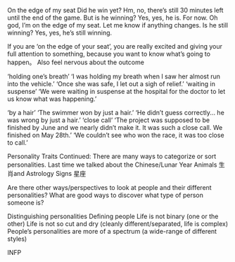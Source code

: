 On the edge of my seat 
Did he win yet? 
Hm, no, there’s still 30 minutes left until the end of the game. 
But is he winning? 
Yes, yes, he is. For now. 
Oh god, I’m on the edge of my seat. Let me know if anything changes. Is he still winning? 
Yes, yes, he’s still winning. 

If you are ‘on the edge of your seat’, you are really excited and giving your full attention to something, because you want to know what’s going to happen。
Also feel nervous about the outcome

‘holding one’s breath’
‘I was holding my breath when I saw her almost run into the vehicle.’ ‘Once she was safe, I let out a sigh of relief.’
‘waiting in suspense’
‘We were waiting in suspense at the hospital for the doctor to let us know what was happening.’

‘by a hair’
‘The swimmer won by just a hair.’ ‘He didn’t guess correctly... he was wrong by just a hair.’
‘close call’
‘The project was supposed to be finished by June and we nearly didn’t make it. It was such a close call. We finished on May 28th.’ ‘We couldn’t see who won the race, it was too close to call.’

Personality Traits Continued:
There are many ways to categorize or sort personalities. Last time we talked about the Chinese/Lunar Year Animals 生肖and Astrology Signs 星座

Are there other ways/perspectives to look at people and their different personalities?
What are good ways to discover what type of person someone is?

Distinguishing personalities
Defining people
Life is not binary (one or the other)
Life is not so cut and dry (cleanly different/separated, life is complex)
People’s personalities are more of a spectrum (a wide-range of different styles)

INFP
  

